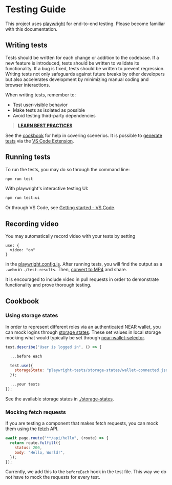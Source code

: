 # Testing Guide

This project uses [playwright](https://playwright.dev/) for end-to-end testing. Please become familiar with this documentation.

## Writing tests

Tests should be written for each change or addition to the codebase.
If a new feature is introduced, tests should be written to validate its functionality. If a bug is fixed, tests should be written to prevent regression. Writing tests not only safeguards against future breaks by other developers but also accelerates development by minimizing manual coding and browser interactions.

When writing tests, remember to:

- Test user-visible behavior
- Make tests as isolated as possible
- Avoid testing third-party dependencies

> **[LEARN BEST PRACTICES](https://playwright.dev/docs/best-practices)**

See the [cookbook](#cookbook) for help in covering scenerios. It is possible to [generate tests](https://playwright.dev/docs/codegen) via the [VS Code Extension](https://marketplace.visualstudio.com/items?itemName=ms-playwright.playwright).

## Running tests

To run the tests, you may do so through the command line:

```cmd
npm run test
```

With playwright's interactive testing UI:

```cmd
npm run test:ui
```

Or through VS Code, see [Getting started - VS Code](https://playwright.dev/docs/getting-started-vscode).

## Recording video

You may automatically record video with your tests by setting

```
use: {
  video: "on"
}
```

in the [playwright.config.js](../playwright.config.js). After running tests, you will find the output as a `.webm` in `./test-results`. Then, [convert to MP4](https://video.online-convert.com/convert/webm-to-mp4) and share.

It is encouraged to include video in pull requests in order to demonstrate functionality and prove thorough testing.

## Cookbook

### Using storage states

In order to represent different roles via an authenticated NEAR wallet, you can mock logins through [storage states](https://playwright.dev/docs/auth). These set values in local storage mocking what would typically be set through [near-wallet-selector](https://github.com/near/wallet-selector).

```javascript
test.describe("User is logged in", () => {

  ...before each

  test.use({
    storageState: "playwright-tests/storage-states/wallet-connected.json",
  });

  ...your tests
});
```

See the available storage states in [./storage-states](./storage-states/).

### Mocking fetch requests

If you are testing a component that makes fetch requests, you can mock them using the [fetch](https://playwright.dev/docs/api/class-fetch) API.

```javascript
await page.route("**/api/hello", (route) => {
  return route.fulfill({
    status: 200,
    body: "Hello, World!",
  });
});
```

Currently, we add this to the `beforeEach` hook in the test file. This way we do not have to mock the requests for every test.
